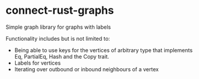 # connect-rust-graphs
Simple graph library for graphs with labels

Functionality includes but is not limited to:
- Being able to use keys for the vertices of arbitrary type that implements Eq, PartialEq, Hash and the Copy trait.
- Labels for vertices
- Iterating over outbound or inbound neighbours of a vertex
